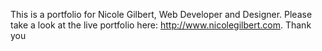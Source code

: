 This is a portfolio for Nicole Gilbert, Web Developer and Designer. Please take a look at the live portfolio here: http://www.nicolegilbert.com. Thank you